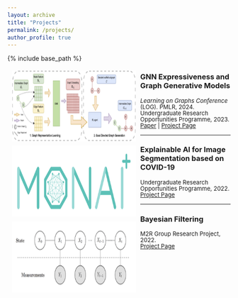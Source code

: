```yaml
---
layout: archive
title: "Projects"
permalink: /projects/
author_profile: true
---
```


{% include base_path %}

<img style="float: left; margin:5px 10px" src="../images/paper/gnn.png" width="280" height="160">

### GNN Expressiveness and Graph Generative Models
<p style="line-height:1.0">
<font size="2">
<i>Learning on Graphs Conference</i> (LOG). PMLR, 2024.<br />
Undergraduate Research Opportunities Programme, 2023.<br />
<a href="https://arxiv.org/abs/2308.11978">Paper</a> |
<a href="https://github.com/Yqcca/graph-generative-models">Project Page</a> 
<br />
</font>
</p>

-----
<img style="float: left; margin:5px 10px" src="../images/paper/monai.png" width="280" height="160">

### Explainable AI for Image Segmentation based on COVID-19
<p style="line-height:1.0">
<font size="2">
Undergraduate Research Opportunities Programme, 2022.<br />
<a href="https://github.com/Yqcca/tutorials">Project Page</a> 
<br />
</font>
</p>

-----
<img style="float: left; margin:5px 10px" src="../images/paper/bayesian.png" width="280" height="160">

### Bayesian Filtering
<p style="line-height:1.0">
<font size="2">
M2R Group Research Project, 2022.<br />
<a href="https://github.com/Yqcca/Filters">Project Page</a> 
<br />
</font>
</p>

